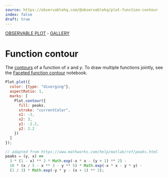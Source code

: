 ```yaml
---
source: https://observablehq.com/@observablehq/plot-function-contour
index: false
draft: true
---
```


<div style="color: grey; font: 13px/25.5px var(--sans-serif); text-transform: uppercase;"><h1 style="display: none;">Plot: Function contour</h1><a href="/plot">Observable Plot</a> › <a href="/@observablehq/plot-gallery">Gallery</a></div>

# Function contour

The [contours](https://observablehq.com/plot/marks/contour) of a function of _x_ and _y_. To draw multiple functions jointly, see the [Faceted function contour](/@observablehq/plot-faceted-function-contour) notebook.

```js echo
Plot.plot({
  color: {type: "diverging"},
  aspectRatio: 1,
  marks: [
    Plot.contour({
      fill: peaks,
      stroke: "currentColor",
      x1: -3,
      x2: 3,
      y1: -2.2,
      y2: 2.2
    })
  ]
});
```

```js echo
// adapted from https://www.mathworks.com/help/matlab/ref/peaks.html
peaks = (y, x) =>
  3 * (1 - x) ** 2 * Math.exp(-x * x - (y + 1) ** 2) -
  10 * (x / 5 - x ** 3 - y ** 5) * Math.exp(-x * x - y * y) -
  (1 / 3) * Math.exp(-y * y - (x + 1) ** 2);
```
